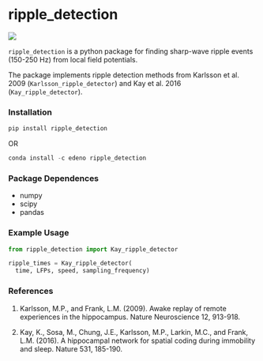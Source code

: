 # ripple_detection
![](https://travis-ci.org/Eden-Kramer-Lab/ripple_detection.svg?branch=master)

`ripple_detection` is a python package for finding sharp-wave ripple events (150-250 Hz) from local field potentials.

The package implements ripple detection methods from Karlsson et al. 2009 (`Karlsson_ripple_detector`) and Kay et al. 2016 (`Kay_ripple_detector`).

### Installation ###
```python
pip install ripple_detection
```
OR
```python
conda install -c edeno ripple_detection
```

### Package Dependences ###
+ numpy
+ scipy
+ pandas

### Example Usage ###
```python
from ripple_detection import Kay_ripple_detector

ripple_times = Kay_ripple_detector(
  time, LFPs, speed, sampling_frequency)
```

### References ###
1. Karlsson, M.P., and Frank, L.M. (2009). Awake replay of remote experiences in the hippocampus. Nature Neuroscience 12, 913-918.

2. Kay, K., Sosa, M., Chung, J.E., Karlsson, M.P., Larkin, M.C., and Frank, L.M. (2016). A hippocampal network for spatial coding during immobility and sleep. Nature 531, 185-190.
